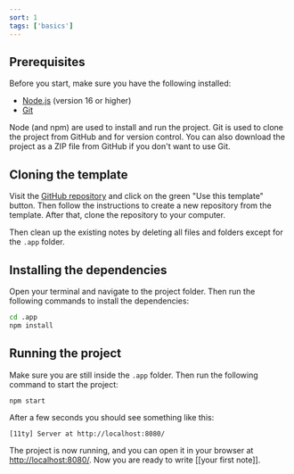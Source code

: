 ```yaml
---
sort: 1
tags: ['basics']
---
```


## Prerequisites

Before you start, make sure you have the following installed:

- [Node.js](https://nodejs.org/en/) (version 16 or higher)
- [Git](https://git-scm.com/)

Node (and npm) are used to install and run the project. Git is used to clone the project from GitHub and for version control. You can also download the project as a ZIP file from GitHub if you don't want to use Git.

## Cloning the template

Visit the [GitHub repository](https://github.com/rothsandro/eleventy-notes) and click on the green "Use this template" button. Then follow the instructions to create a new repository from the template. After that, clone the repository to your computer.

Then clean up the existing notes by deleting all files and folders except for the `.app` folder.

## Installing the dependencies

Open your terminal and navigate to the project folder. Then run the following commands to install the dependencies:

```bash
cd .app
npm install
```

## Running the project

Make sure you are still inside the `.app` folder. Then run the following command to start the project:

```bash
npm start
```

After a few seconds you should see something like this:

```
[11ty] Server at http://localhost:8080/
```

The project is now running, and you can open it in your browser at [http://localhost:8080/](http://localhost:8080/). Now you are ready to write [[your first note]].
